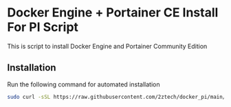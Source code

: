 # Docker Engine + Portainer CE Install For PI Script

This is script to install Docker Engine and Portainer Community Edition

## Installation

Run the following command for automated installation
```bash
sudo curl -sSL https://raw.githubusercontent.com/2ztech/docker_pi/main/main.sh | bash
```
